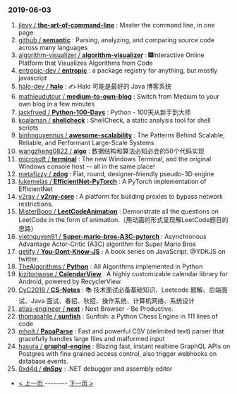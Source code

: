 ### 2019-06-03 
1. [jlevy / **the-art-of-command-line**](https://github.com/jlevy/the-art-of-command-line) : Master the command line, in one page
1. [github / **semantic**](https://github.com/github/semantic) : Parsing, analyzing, and comparing source code across many languages
1. [algorithm-visualizer / **algorithm-visualizer**](https://github.com/algorithm-visualizer/algorithm-visualizer) : 🎆Interactive Online Platform that Visualizes Algorithms from Code
1. [entropic-dev / **entropic**](https://github.com/entropic-dev/entropic) : a package registry for anything, but mostly javascript
1. [halo-dev / **halo**](https://github.com/halo-dev/halo) : ✍ Halo 可能是最好的 Java 博客系统
1. [mathieudutour / **medium-to-own-blog**](https://github.com/mathieudutour/medium-to-own-blog) : Switch from Medium to your own blog in a few minutes
1. [jackfrued / **Python-100-Days**](https://github.com/jackfrued/Python-100-Days) : Python - 100天从新手到大师
1. [koalaman / **shellcheck**](https://github.com/koalaman/shellcheck) : ShellCheck, a static analysis tool for shell scripts
1. [binhnguyennus / **awesome-scalability**](https://github.com/binhnguyennus/awesome-scalability) : The Patterns Behind Scalable, Reliable, and Performant Large-Scale Systems
1. [wangzheng0822 / **algo**](https://github.com/wangzheng0822/algo) : 数据结构和算法必知必会的50个代码实现
1. [microsoft / **terminal**](https://github.com/microsoft/terminal) : The new Windows Terminal, and the original Windows console host -- all in the same place!
1. [metafizzy / **zdog**](https://github.com/metafizzy/zdog) : Flat, round, designer-friendly pseudo-3D engine
1. [lukemelas / **EfficientNet-PyTorch**](https://github.com/lukemelas/EfficientNet-PyTorch) : A PyTorch implementation of EfficientNet
1. [v2ray / **v2ray-core**](https://github.com/v2ray/v2ray-core) : A platform for building proxies to bypass network restrictions.
1. [MisterBooo / **LeetCodeAnimation**](https://github.com/MisterBooo/LeetCodeAnimation) : Demonstrate all the questions on LeetCode in the form of animation.（用动画的形式呈现解LeetCode题目的思路）
1. [vietnguyen91 / **Super-mario-bros-A3C-pytorch**](https://github.com/vietnguyen91/Super-mario-bros-A3C-pytorch) : Asynchronous Advantage Actor-Critic (A3C) algorithm for Super Mario Bros
1. [getify / **You-Dont-Know-JS**](https://github.com/getify/You-Dont-Know-JS) : A book series on JavaScript. @YDKJS on twitter.
1. [TheAlgorithms / **Python**](https://github.com/TheAlgorithms/Python) : All Algorithms implemented in Python
1. [kizitonwose / **CalendarView**](https://github.com/kizitonwose/CalendarView) : A highly customizable calendar library for Android, powered by RecyclerView.
1. [CyC2018 / **CS-Notes**](https://github.com/CyC2018/CS-Notes) : 📚 技术面试必备基础知识、Leetcode 题解、后端面试、Java 面试、春招、秋招、操作系统、计算机网络、系统设计
1. [atlas-engineer / **next**](https://github.com/atlas-engineer/next) : Next Browser - Be Productive.
1. [thomasahle / **sunfish**](https://github.com/thomasahle/sunfish) : Sunfish: a Python Chess Engine in 111 lines of code
1. [mholt / **PapaParse**](https://github.com/mholt/PapaParse) : Fast and powerful CSV (delimited text) parser that gracefully handles large files and malformed input
1. [hasura / **graphql-engine**](https://github.com/hasura/graphql-engine) : Blazing fast, instant realtime GraphQL APIs on Postgres with fine grained access control, also trigger webhooks on database events.
1. [0xd4d / **dnSpy**](https://github.com/0xd4d/dnSpy) : .NET debugger and assembly editor 

- [ < 上一页 ](https://github.com/able8/github-trending-daily-record/blob/master/2019-06-02.md) -------- [ 下一页 > ](https://github.com/able8/github-trending-daily-record/blob/master/2019-06-04.md)